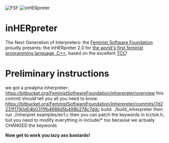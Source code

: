   ![FSF](http://i.imgur.com/ZhTU8r3.png)
  ![inHERpreter](http://i.imgur.com/kMij1At.png)

inHERpreter
===========

The Next Generation of Interpreters: the [Feminist Software Foundation](http://feministsoftwarefoundation.org/) proudly presents: the inHERpreter 2.0 for [the world's first feminist programming language, C+=](https://bitbucket.org/FeministSoftwareFoundation/c-plus-equality), based on the excellent [TCC](http://bellard.org/tcc/)!

Preliminary instructions
========================

<pinq> we got a prealpha inherpreter: https://bitbucket.org/FeministSoftwareFoundation/inherpreter/overview
<pinq> this commit should tell you all you need to know: https://bitbucket.org/FeministSoftwareFoundation/inherpreter/commits/7d2231f1790d04b0311fb4688d5b498b278c7ddc
<pinq> build: ./build_inherpreter
<pinq> then run ./inherpret examples/ex1.c
<pinq> then you can patch the keywords in tcctok.h, but you need to modify everything in include/* too because we actually CHANGED the keywords

**Now get to work you lazy ass bastards!**
